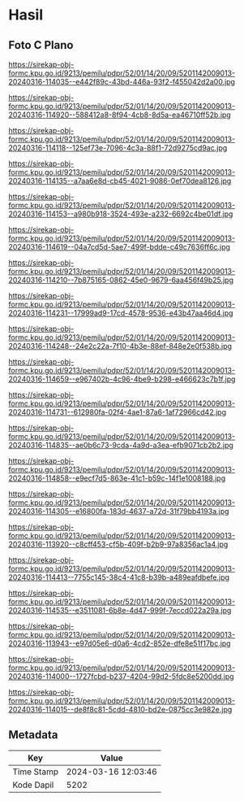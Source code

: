 # Hasil

## Foto C Plano

https://sirekap-obj-formc.kpu.go.id/9213/pemilu/pdpr/52/01/14/20/09/5201142009013-20240316-114035--e442f89c-43bd-446a-93f2-f455042d2a00.jpg

https://sirekap-obj-formc.kpu.go.id/9213/pemilu/pdpr/52/01/14/20/09/5201142009013-20240316-114920--588412a8-8f94-4cb8-8d5a-ea46710ff52b.jpg

https://sirekap-obj-formc.kpu.go.id/9213/pemilu/pdpr/52/01/14/20/09/5201142009013-20240316-114118--125ef73e-7096-4c3a-88f1-72d9275cd9ac.jpg

https://sirekap-obj-formc.kpu.go.id/9213/pemilu/pdpr/52/01/14/20/09/5201142009013-20240316-114135--a7aa6e8d-cb45-4021-9086-0ef70dea8126.jpg

https://sirekap-obj-formc.kpu.go.id/9213/pemilu/pdpr/52/01/14/20/09/5201142009013-20240316-114153--a980b918-3524-493e-a232-6692c4be01df.jpg

https://sirekap-obj-formc.kpu.go.id/9213/pemilu/pdpr/52/01/14/20/09/5201142009013-20240316-114619--04a7cd5d-5ae7-499f-bdde-c49c7636ff6c.jpg

https://sirekap-obj-formc.kpu.go.id/9213/pemilu/pdpr/52/01/14/20/09/5201142009013-20240316-114210--7b875165-0862-45e0-9679-6aa456f49b25.jpg

https://sirekap-obj-formc.kpu.go.id/9213/pemilu/pdpr/52/01/14/20/09/5201142009013-20240316-114231--17999ad9-17cd-4578-9536-e43b47aa46d4.jpg

https://sirekap-obj-formc.kpu.go.id/9213/pemilu/pdpr/52/01/14/20/09/5201142009013-20240316-114248--24e2c22a-7f10-4b3e-88ef-848e2e0f538b.jpg

https://sirekap-obj-formc.kpu.go.id/9213/pemilu/pdpr/52/01/14/20/09/5201142009013-20240316-114659--e967402b-4c96-4be9-b298-e466623c7b1f.jpg

https://sirekap-obj-formc.kpu.go.id/9213/pemilu/pdpr/52/01/14/20/09/5201142009013-20240316-114731--612980fa-02f4-4ae1-87a6-1af72966cd42.jpg

https://sirekap-obj-formc.kpu.go.id/9213/pemilu/pdpr/52/01/14/20/09/5201142009013-20240316-114835--ae0b6c73-9cda-4a9d-a3ea-efb9071cb2b2.jpg

https://sirekap-obj-formc.kpu.go.id/9213/pemilu/pdpr/52/01/14/20/09/5201142009013-20240316-114858--e9ecf7d5-863e-41c1-b59c-14f1e1008188.jpg

https://sirekap-obj-formc.kpu.go.id/9213/pemilu/pdpr/52/01/14/20/09/5201142009013-20240316-114305--e16800fa-183d-4637-a72d-31f79bb4193a.jpg

https://sirekap-obj-formc.kpu.go.id/9213/pemilu/pdpr/52/01/14/20/09/5201142009013-20240316-113920--c8cff453-cf5b-409f-b2b9-97a8356ac1a4.jpg

https://sirekap-obj-formc.kpu.go.id/9213/pemilu/pdpr/52/01/14/20/09/5201142009013-20240316-114413--7755c145-38c4-41c8-b39b-a489eafdbefe.jpg

https://sirekap-obj-formc.kpu.go.id/9213/pemilu/pdpr/52/01/14/20/09/5201142009013-20240316-114535--e3511081-6b8e-4d47-999f-7eccd022a29a.jpg

https://sirekap-obj-formc.kpu.go.id/9213/pemilu/pdpr/52/01/14/20/09/5201142009013-20240316-113943--e97d05e6-d0a6-4cd2-852e-dfe8e51f17bc.jpg

https://sirekap-obj-formc.kpu.go.id/9213/pemilu/pdpr/52/01/14/20/09/5201142009013-20240316-114000--1727fcbd-b237-4204-99d2-5fdc8e5200dd.jpg

https://sirekap-obj-formc.kpu.go.id/9213/pemilu/pdpr/52/01/14/20/09/5201142009013-20240316-114015--de8f8c81-5cdd-4810-bd2e-0875cc3e982e.jpg


## Metadata

| Key        | Value               |
| ---------- | ------------------- |
| Time Stamp | 2024-03-16 12:03:46 |
| Kode Dapil | 5202                |



